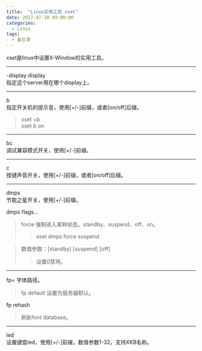 ```yaml
---
title:  "Linux实用工具 xset"
date: 2017-07-30 09:00:00
categories:
  - Linux
tags:
  - 备忘录
---
```


xset是linux中设置X-Window的实用工具。

---
-display display  
指定这个server用在哪个display上。

---
b  
指定开关机的提示音，使用[+/-]前缀，或者[on/off]后缀。
> xset +b  
> xset b on

---
bc  
调试兼容模式开关，使用[+/-]前缀。  

---
c  
按键声音开关，使用[+/-]前缀，或者[on/off]后缀。

---
dmps  
节能之星开关，使用[+/-]前缀。

dmps flags...
> force 强制进入某种状态。standby、suspend、off、on。
>> xset dmps force suspend

> 数值参数：[standby] [suspend] [off]
>> 设置0禁用。

---
fp=
字体路径。
> fp default   设置为服务器默认。

fp rehash
> 刷新font database。 

---
led  
设置键盘led，使用[+/-]前缀，数值参数1-32。支持XKB名称。
